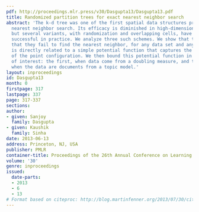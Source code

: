 ```yaml
---
pdf: http://proceedings.mlr.press/v30/Dasgupta13/Dasgupta13.pdf
title: Randomized partition trees for exact nearest neighbor search
abstract: 'The k-d tree was one of the first spatial data structures proposed for
  nearest neighbor search. Its efficacy is diminished in high-dimensional spaces,
  but several variants, with randomization and overlapping cells, have proved to be
  successful in practice. We analyze three such schemes. We show that the probability
  that they fail to find the nearest neighbor, for any data set and any query point,
  is directly related to a simple potential function that captures the difficulty
  of the point configuration. We then bound this potential function in two situations
  of interest: the first, when data come from a doubling measure, and the second,
  when the data are documents from a topic model.'
layout: inproceedings
id: Dasgupta13
month: 0
firstpage: 317
lastpage: 337
page: 317-337
sections: 
author:
- given: Sanjoy
  family: Dasgupta
- given: Kaushik
  family: Sinha
date: 2013-06-13
address: Princeton, NJ, USA
publisher: PMLR
container-title: Proceedings of the 26th Annual Conference on Learning Theory
volume: '30'
genre: inproceedings
issued:
  date-parts:
  - 2013
  - 6
  - 13
# Format based on citeproc: http://blog.martinfenner.org/2013/07/30/citeproc-yaml-for-bibliographies/
---
```


